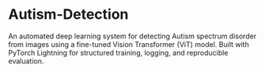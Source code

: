 # Autism-Detection
An automated deep learning system for detecting Autism spectrum disorder from images using a fine-tuned Vision Transformer (ViT) model. Built with PyTorch Lightning for structured training, logging, and reproducible evaluation.
